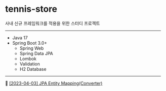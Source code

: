 # tennis-store
사내 신규 프레임워크를 적용을 위한 스터디 프로젝트

---
- Java 17
- Spring Boot 3.0+
  - Spring Web
  - Spring Data JPA
  - Lombok
  - Validation
  - H2 Database
---
:link: [[2023-04-03] JPA Entity Mapping(Converter)](04-03.md)
